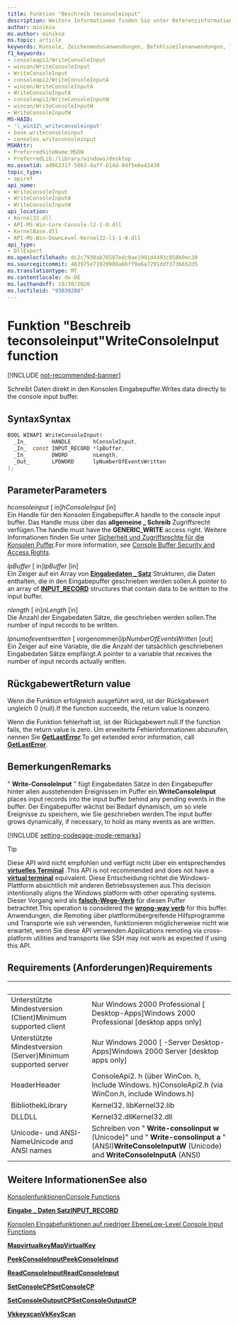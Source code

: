 ```yaml
---
title: Funktion "Beschreib teconsoleinput"
description: Weitere Informationen finden Sie unter Referenzinformationen zur Funktion "Beschreib teconsoleinput", die Daten direkt in den Konsolen Eingabepuffer schreibt.
author: miniksa
ms.author: miniksa
ms.topic: article
keywords: Konsole, Zeichenmodusanwendungen, Befehlszeilenanwendungen, Terminalanwendungen, Konsolen-API
f1_keywords:
- consoleapi2/WriteConsoleInput
- wincon/WriteConsoleInput
- WriteConsoleInput
- consoleapi2/WriteConsoleInputA
- wincon/WriteConsoleInputA
- WriteConsoleInputA
- consoleapi2/WriteConsoleInputW
- wincon/WriteConsoleInputW
- WriteConsoleInputW
MS-HAID:
- '\_win32\_writeconsoleinput'
- base.writeconsoleinput
- consoles.writeconsoleinput
MSHAttr:
- PreferredSiteName:MSDN
- PreferredLib:/library/windows/desktop
ms.assetid: ad06231f-5063-4aff-b14d-8df5e6e42430
topic_type:
- apiref
api_name:
- WriteConsoleInput
- WriteConsoleInputA
- WriteConsoleInputW
api_location:
- Kernel32.dll
- API-MS-Win-Core-Console-l2-1-0.dll
- KernelBase.dll
- API-MS-Win-DownLevel-Kernel32-l1-1-0.dll
api_type:
- DllExport
ms.openlocfilehash: dc2c7930ab76587edc9ae1991d4493c858b0ec30
ms.sourcegitcommit: 463975e71920908a6bff9a6a7291ddf3736652d5
ms.translationtype: MT
ms.contentlocale: de-DE
ms.lasthandoff: 10/30/2020
ms.locfileid: "93039288"
---
```

# <a name="writeconsoleinput-function"></a><span data-ttu-id="83dd7-104">Funktion "Beschreib teconsoleinput"</span><span class="sxs-lookup"><span data-stu-id="83dd7-104">WriteConsoleInput function</span></span>

[!INCLUDE [not-recommended-banner](./includes/not-recommended-banner.md)]

<span data-ttu-id="83dd7-105">Schreibt Daten direkt in den Konsolen Eingabepuffer.</span><span class="sxs-lookup"><span data-stu-id="83dd7-105">Writes data directly to the console input buffer.</span></span>

## <a name="syntax"></a><span data-ttu-id="83dd7-106">Syntax</span><span class="sxs-lookup"><span data-stu-id="83dd7-106">Syntax</span></span>

```C
BOOL WINAPI WriteConsoleInput(
  _In_        HANDLE       hConsoleInput,
  _In_  const INPUT_RECORD *lpBuffer,
  _In_        DWORD        nLength,
  _Out_       LPDWORD      lpNumberOfEventsWritten
);
```

## <a name="parameters"></a><span data-ttu-id="83dd7-107">Parameter</span><span class="sxs-lookup"><span data-stu-id="83dd7-107">Parameters</span></span>

<span data-ttu-id="83dd7-108">*hconsoleinput* \[ in\]</span><span class="sxs-lookup"><span data-stu-id="83dd7-108">*hConsoleInput* \[in\]</span></span>  
<span data-ttu-id="83dd7-109">Ein Handle für den Konsolen Eingabepuffer.</span><span class="sxs-lookup"><span data-stu-id="83dd7-109">A handle to the console input buffer.</span></span> <span data-ttu-id="83dd7-110">Das Handle muss über das **allgemeine \_ Schreib** Zugriffsrecht verfügen.</span><span class="sxs-lookup"><span data-stu-id="83dd7-110">The handle must have the **GENERIC\_WRITE** access right.</span></span> <span data-ttu-id="83dd7-111">Weitere Informationen finden Sie unter [Sicherheit und Zugriffsrechte für die Konsolen Puffer](console-buffer-security-and-access-rights.md).</span><span class="sxs-lookup"><span data-stu-id="83dd7-111">For more information, see [Console Buffer Security and Access Rights](console-buffer-security-and-access-rights.md).</span></span>

<span data-ttu-id="83dd7-112">*lpBuffer* \[ in\]</span><span class="sxs-lookup"><span data-stu-id="83dd7-112">*lpBuffer* \[in\]</span></span>  
<span data-ttu-id="83dd7-113">Ein Zeiger auf ein Array von [**Eingabedaten \_ Satz**](input-record-str.md) Strukturen, die Daten enthalten, die in den Eingabepuffer geschrieben werden sollen.</span><span class="sxs-lookup"><span data-stu-id="83dd7-113">A pointer to an array of [**INPUT\_RECORD**](input-record-str.md) structures that contain data to be written to the input buffer.</span></span>

<span data-ttu-id="83dd7-114">*nlength* \[ in\]</span><span class="sxs-lookup"><span data-stu-id="83dd7-114">*nLength* \[in\]</span></span>  
<span data-ttu-id="83dd7-115">Die Anzahl der Eingabedaten Sätze, die geschrieben werden sollen.</span><span class="sxs-lookup"><span data-stu-id="83dd7-115">The number of input records to be written.</span></span>

<span data-ttu-id="83dd7-116">*lpnumofeventswritten* \[ vorgenommen\]</span><span class="sxs-lookup"><span data-stu-id="83dd7-116">*lpNumberOfEventsWritten* \[out\]</span></span>  
<span data-ttu-id="83dd7-117">Ein Zeiger auf eine Variable, die die Anzahl der tatsächlich geschriebenen Eingabedaten Sätze empfängt.</span><span class="sxs-lookup"><span data-stu-id="83dd7-117">A pointer to a variable that receives the number of input records actually written.</span></span>

## <a name="return-value"></a><span data-ttu-id="83dd7-118">Rückgabewert</span><span class="sxs-lookup"><span data-stu-id="83dd7-118">Return value</span></span>

<span data-ttu-id="83dd7-119">Wenn die Funktion erfolgreich ausgeführt wird, ist der Rückgabewert ungleich 0 (null).</span><span class="sxs-lookup"><span data-stu-id="83dd7-119">If the function succeeds, the return value is nonzero.</span></span>

<span data-ttu-id="83dd7-120">Wenn die Funktion fehlerhaft ist, ist der Rückgabewert null.</span><span class="sxs-lookup"><span data-stu-id="83dd7-120">If the function fails, the return value is zero.</span></span> <span data-ttu-id="83dd7-121">Um erweiterte Fehlerinformationen abzurufen, nennen Sie [**GetLastError**](https://msdn.microsoft.com/library/windows/desktop/ms679360).</span><span class="sxs-lookup"><span data-stu-id="83dd7-121">To get extended error information, call [**GetLastError**](https://msdn.microsoft.com/library/windows/desktop/ms679360).</span></span>

## <a name="remarks"></a><span data-ttu-id="83dd7-122">Bemerkungen</span><span class="sxs-lookup"><span data-stu-id="83dd7-122">Remarks</span></span>

<span data-ttu-id="83dd7-123">" **Write-ConsoleInput** " fügt Eingabedaten Sätze in den Eingabepuffer hinter allen ausstehenden Ereignissen im Puffer ein.</span><span class="sxs-lookup"><span data-stu-id="83dd7-123">**WriteConsoleInput** places input records into the input buffer behind any pending events in the buffer.</span></span> <span data-ttu-id="83dd7-124">Der Eingabepuffer wächst bei Bedarf dynamisch, um so viele Ereignisse zu speichern, wie Sie geschrieben werden.</span><span class="sxs-lookup"><span data-stu-id="83dd7-124">The input buffer grows dynamically, if necessary, to hold as many events as are written.</span></span>

[!INCLUDE [setting-codepage-mode-remarks](./includes/setting-codepage-mode-remarks.md)]

> [!TIP]
> <span data-ttu-id="83dd7-125">Diese API wird nicht empfohlen und verfügt nicht über ein entsprechendes **[virtuelles Terminal](console-virtual-terminal-sequences.md)** .</span><span class="sxs-lookup"><span data-stu-id="83dd7-125">This API is not recommended and does not have a **[virtual terminal](console-virtual-terminal-sequences.md)** equivalent.</span></span> <span data-ttu-id="83dd7-126">Diese Entscheidung richtet die Windows-Plattform absichtlich mit anderen Betriebssystemen aus.</span><span class="sxs-lookup"><span data-stu-id="83dd7-126">This decision intentionally aligns the Windows platform with other operating systems.</span></span> <span data-ttu-id="83dd7-127">Dieser Vorgang wird als **[falsch-Wege-Verb](console-buffer-security-and-access-rights.md#wrong-way-verbs)** für diesen Puffer betrachtet.</span><span class="sxs-lookup"><span data-stu-id="83dd7-127">This operation is considered the **[wrong-way verb](console-buffer-security-and-access-rights.md#wrong-way-verbs)** for this buffer.</span></span> <span data-ttu-id="83dd7-128">Anwendungen, die Remoting über plattformübergreifende Hilfsprogramme und Transporte wie ssh verwenden, funktionieren möglicherweise nicht wie erwartet, wenn Sie diese API verwenden.</span><span class="sxs-lookup"><span data-stu-id="83dd7-128">Applications remoting via cross-platform utilities and transports like SSH may not work as expected if using this API.</span></span>

## <a name="requirements"></a><span data-ttu-id="83dd7-129">Requirements (Anforderungen)</span><span class="sxs-lookup"><span data-stu-id="83dd7-129">Requirements</span></span>

| &nbsp; | &nbsp; |
|-|-|
| <span data-ttu-id="83dd7-130">Unterstützte Mindestversion (Client)</span><span class="sxs-lookup"><span data-stu-id="83dd7-130">Minimum supported client</span></span> | <span data-ttu-id="83dd7-131">Nur Windows 2000 Professional \[ Desktop-Apps\]</span><span class="sxs-lookup"><span data-stu-id="83dd7-131">Windows 2000 Professional \[desktop apps only\]</span></span> |
| <span data-ttu-id="83dd7-132">Unterstützte Mindestversion (Server)</span><span class="sxs-lookup"><span data-stu-id="83dd7-132">Minimum supported server</span></span> | <span data-ttu-id="83dd7-133">Nur Windows 2000 \[ -Server Desktop-Apps\]</span><span class="sxs-lookup"><span data-stu-id="83dd7-133">Windows 2000 Server \[desktop apps only\]</span></span> |
| <span data-ttu-id="83dd7-134">Header</span><span class="sxs-lookup"><span data-stu-id="83dd7-134">Header</span></span> | <span data-ttu-id="83dd7-135">ConsoleApi2. h (über WinCon. h, Include Windows. h)</span><span class="sxs-lookup"><span data-stu-id="83dd7-135">ConsoleApi2.h (via WinCon.h, include Windows.h)</span></span> |
| <span data-ttu-id="83dd7-136">Bibliothek</span><span class="sxs-lookup"><span data-stu-id="83dd7-136">Library</span></span> | <span data-ttu-id="83dd7-137">Kernel32. lib</span><span class="sxs-lookup"><span data-stu-id="83dd7-137">Kernel32.lib</span></span> |
| <span data-ttu-id="83dd7-138">DLL</span><span class="sxs-lookup"><span data-stu-id="83dd7-138">DLL</span></span> | <span data-ttu-id="83dd7-139">Kernel32.dll</span><span class="sxs-lookup"><span data-stu-id="83dd7-139">Kernel32.dll</span></span> |
| <span data-ttu-id="83dd7-140">Unicode- und ANSI-Name</span><span class="sxs-lookup"><span data-stu-id="83dd7-140">Unicode and ANSI names</span></span> | <span data-ttu-id="83dd7-141">Schreiben von " **Write-consolinput w** (Unicode)" und " **Write-consolinput a** " (ANSI)</span><span class="sxs-lookup"><span data-stu-id="83dd7-141">**WriteConsoleInputW** (Unicode) and **WriteConsoleInputA** (ANSI)</span></span> |

## <a name="see-also"></a><span data-ttu-id="83dd7-142">Weitere Informationen</span><span class="sxs-lookup"><span data-stu-id="83dd7-142">See also</span></span>

[<span data-ttu-id="83dd7-143">Konsolenfunktionen</span><span class="sxs-lookup"><span data-stu-id="83dd7-143">Console Functions</span></span>](console-functions.md)

[<span data-ttu-id="83dd7-144">**Eingabe \_ Daten Satz**</span><span class="sxs-lookup"><span data-stu-id="83dd7-144">**INPUT\_RECORD**</span></span>](input-record-str.md)

[<span data-ttu-id="83dd7-145">Konsolen Eingabefunktionen auf niedriger Ebene</span><span class="sxs-lookup"><span data-stu-id="83dd7-145">Low-Level Console Input Functions</span></span>](low-level-console-input-functions.md)

[<span data-ttu-id="83dd7-146">**Mapvirtualkey**</span><span class="sxs-lookup"><span data-stu-id="83dd7-146">**MapVirtualKey**</span></span>](https://msdn.microsoft.com/library/windows/desktop/ms646306)

[<span data-ttu-id="83dd7-147">**PeekConsoleInput**</span><span class="sxs-lookup"><span data-stu-id="83dd7-147">**PeekConsoleInput**</span></span>](peekconsoleinput.md)

[<span data-ttu-id="83dd7-148">**ReadConsoleInput**</span><span class="sxs-lookup"><span data-stu-id="83dd7-148">**ReadConsoleInput**</span></span>](readconsoleinput.md)

[<span data-ttu-id="83dd7-149">**SetConsoleCP**</span><span class="sxs-lookup"><span data-stu-id="83dd7-149">**SetConsoleCP**</span></span>](setconsolecp.md)

[<span data-ttu-id="83dd7-150">**SetConsoleOutputCP**</span><span class="sxs-lookup"><span data-stu-id="83dd7-150">**SetConsoleOutputCP**</span></span>](setconsoleoutputcp.md)

[<span data-ttu-id="83dd7-151">**Vkkeyscan**</span><span class="sxs-lookup"><span data-stu-id="83dd7-151">**VkKeyScan**</span></span>](https://msdn.microsoft.com/library/windows/desktop/ms646329)
